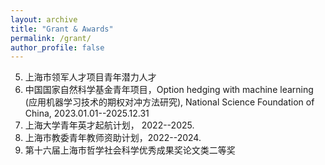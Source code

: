 ```yaml
---
layout: archive
title: "Grant & Awards"
permalink: /grant/
author_profile: false
---
```


5. 上海市领军人才项目青年潜力人才
4. 中国国家自然科学基金青年项目，Option hedging with machine learning (应用机器学习技术的期权对冲方法研究), National Science Foundation of China, 2023.01.01--2025.12.31 
3. 上海大学青年英才起航计划， 2022--2025.
2. 上海市教委青年教师资助计划，2022--2024.
1. 第十六届上海市哲学社会科学优秀成果奖论文类二等奖